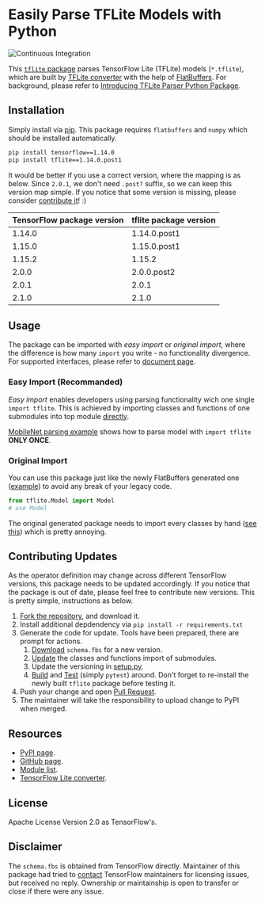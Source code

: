 Easily Parse TFLite Models with Python
======================================

![Continuous Integration](https://github.com/jackwish/tflite/workflows/Continuous%20Integration/badge.svg)

This [`tflite` package](https://pypi.org/project/tflite/) parses TensorFlow Lite (TFLite) models (`*.tflite`), which are built by [TFLite converter](https://www.tensorflow.org/lite/convert) with the help of [FlatBuffers](https://google.github.io/flatbuffers/). For background, please refer to [Introducing TFLite Parser Python Package](https://jackwish.net/2020/introducing-tflite-parser-package.html).


## Installation

Simply install via [pip](https://pypi.org/project/tflite/). This package requires `flatbuffers` and `numpy` which should be installed automatically.

```sh
pip install tensorflow==1.14.0
pip install tflite==1.14.0.post1
```

It would be better if you use a correct version, where the mapping is as below. Since `2.0.1`, we don't need `.post?` suffix, so we can keep this version map simple. If you notice that some version is missing, please consider [contribute it](#contributing-updates)! :)

| TensorFlow package version   | tflite package version |
|------------------------------|------------------------|
|      1.14.0                  |      1.14.0.post1      |
|      1.15.0                  |      1.15.0.post1      |
|      1.15.2                  |      1.15.2            |
|      2.0.0                   |      2.0.0.post2       |
|      2.0.1                   |      2.0.1             |
|      2.1.0                   |      2.1.0             |


## Usage

The package can be imported with *easy import* or *original import*, where the difference is how many `import` you write - no functionality divergence. For supported interfaces, please refer to [document page](https://jackwish.net/tflite/docs/).

### Easy Import (Recommanded)

*Easy import* enables developers using parsing functionality wich one single `import tflite`. This is achieved by importing classes and functions of one submodules into top module [directly](tflite/__init__.py).

[MobileNet parsing example](https://github.com/jackwish/tflite/blob/master/tests/test_mobilenet.py) shows how to parse model with `import tflite` **ONLY ONCE**.

### Original Import

You can use this package just like the newly FlatBuffers generated one ([example](tests/test_original_import.py)) to avoid any break of your legacy code.

```python
from tflite.Model import Model
# use Model
```

The original generated package needs to import every classes by hand ([see this](https://github.com/apache/incubator-tvm/blob/v0.6.0/python/tvm/relay/frontend/tflite.py#L843-L849)) which is pretty annoying.


## Contributing Updates

As the operator definition may change across different TensorFlow versions, this package needs to be updated accordingly. If you notice that the package is out of date, please feel free to contribute new versions. This is pretty simple, instructions as below.

1. [Fork the repository](https://help.github.com/en/github/getting-started-with-github/fork-a-repo), and download it.
2. Install additional depdendency via `pip install -r requirements.txt`
3. Generate the code for update. Tools have been prepared, there are prompt for actions.
    1. [Download](tools/1-update-schema.sh) `schema.fbs` for a new version.
    2. [Update](tools/2-update-importing.py) the classes and functions import of submodules.
    3. Update the versioning in [setup.py](setup.py).
    4. [Build](tools/3-build.sh) and [Test](tests) (simply `pytest`) around. Don't forget to re-install the newly built `tflite` package before testing it.
4. Push your change and open [Pull Request](https://help.github.com/en/github/collaborating-with-issues-and-pull-requests/about-pull-requests).
5. The maintainer will take the responsibility to upload change to PyPI when merged.


## Resources

* [PyPI page](https://pypi.org/project/tflite/).
* [GitHub page](https://github.com/jackwish/tflite).
* [Module list](https://jackwish.net/tflite/docs).
* [TensorFlow Lite converter](https://www.tensorflow.org/lite/convert).


## License

Apache License Version 2.0 as TensorFlow's.


## Disclaimer

The `schema.fbs` is obtained from TensorFlow directly. Maintainer of this package had tried to [contact](assets/disclaimer.eml) TensorFlow maintainers for licensing issues, but received no reply. Ownership or maintainship is open to transfer or close if there were any issue.
